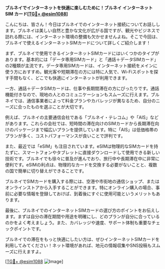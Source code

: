 **ブルネイでインターネットを快適に楽しむために！ブルネイ インターネット SIM カード[[TG💪+ @esim1088](https://t.me/s/esim1088)]**

こんにちは、皆さん！今日はブルネイでのインターネット接続についてお話しします。ブルネイは美しい自然と豊かな文化が広がる国ですが、観光やビジネスで訪れる際には、インターネット環境の整備も欠かせませんよね。そこで今回は、ブルネイで使えるインターネットSIMカードについて詳しくご紹介します！

まず、ブルネイで使用できるインターネットSIMカードにはいくつかのタイプがあります。基本的には「データ専用SIMカード」と「通話＋データSIMカード」の2種類が主流です。データ専用SIMカードは、インターネット接続をメインに使う方におすすめ。観光客や短期滞在の方には特に人気で、Wi-Fiスポットを探す手間もなく、どこでも快適にインターネットが利用できます。

一方、通話＋データSIMカードは、仕事や長期間滞在の方にぴったりです。通話機能付きなので、現地の人とのコミュニケーションもスムーズに行えます。ブルネイでは、通信事業者によって料金プランやカバレッジが異なるため、自分のニーズに合ったものを選ぶことが大切です。

例えば、ブルネイの主要通信会社である「ブルネイ・テレコム」や「AIS」などがあります。これらの会社では、短時間の滞在向けのSIMカードから長期滞在向けのパッケージまで幅広いプランを提供しています。特に「AIS」は低価格帯のプランが多く、コストパフォーマンスが良いことで評判です。

また、最近では「eSIM」も注目されています。eSIMは物理的なSIMカードを持たずに、スマートフォンやタブレットに直接ダウンロードして使用できる新しい技術です。ブルネイでも徐々に普及が進んでおり、旅行中や長期滞在中に非常に便利です。eSIMの利点は、物理的なカードを交換する必要がないことと、複数の国で簡単に切り替えができることです。

ブルネイでSIMカードを購入する際には、空港や市街地の通信ショップ、またはオンラインストアから入手することができます。特にオンライン購入の場合、事前に必要な情報を登録しておけば、到着後にすぐに使用可能というメリットもあります。

最後に、ブルネイでのインターネットSIMカードの選び方のポイントをお伝えします。まずは自分の滞在期間や用途を明確にし、どのプランが自分に合っているのかをよく考えましょう。また、カバレッジや速度、サポート体制も重要なチェックポイントです。

ブルネイでの滞在をもっと快適にしたい方は、ぜひインターネットSIMカードを利用してみてください！ネット環境があれば、地元の情報収集やSNS投稿もスムーズに行えますよ。

[[TG💪+ @esim1088](https://t.me/s/esim1088) ![Image](https://i.postimg.cc/Y0z9fWf4/image.png)]